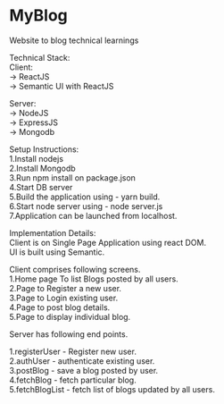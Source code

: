 # MyBlog
Website to blog technical learnings

Technical Stack:  
Client:  
-> ReactJS  
-> Semantic UI with ReactJS  

Server:  
-> NodeJS  
-> ExpressJS  
-> Mongodb  

Setup Instructions:  
1.Install nodejs  
2.Install Mongodb  
3.Run npm install on package.json  
4.Start DB server  
5.Build the application using - yarn build.  
6.Start node server using - node server.js  
7.Application can be launched from localhost.  

Implementation Details:  
Client is on Single Page Application using react DOM.  
UI is built using Semantic.  

Client comprises following screens.  
1.Home page To list Blogs posted by all users.  
2.Page to Register a new user.  
3.Page to Login existing user.  
4.Page to post blog details.  
5.Page to display individual blog.  

Server has following end points.  

1.registerUser - Register new user.  
2.authUser - authenticate existing user.  
3.postBlog - save a blog posted by user.  
4.fetchBlog - fetch particular blog.  
5.fetchBlogList - fetch list of blogs updated by all users.  



